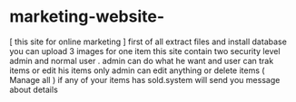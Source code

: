 # marketing-website-
[ this site for online marketing ] 
first of all extract files and install database 
you can upload 3 images for one item 
this site contain two security level admin and normal user .
admin can do what he want and user can trak items or edit his items only 
admin can edit anything or delete items ( Manage all )
if any of your items has sold.system will send you message about details 
